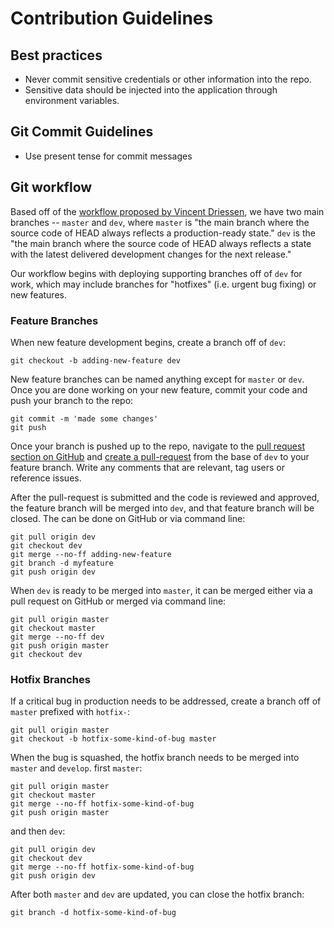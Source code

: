 # Contribution Guidelines

## Best practices
- Never commit sensitive credentials or other information into the repo.
- Sensitive data should be injected into the application through environment variables.

## Git Commit Guidelines
- Use present tense for commit messages

## Git workflow
Based off of the [workflow proposed by Vincent Driessen](http://nvie.com/posts/a-successful-git-branching-model/), we have two main branches -- `master` and `dev`, where `master` is "the main branch where the source code of HEAD always reflects a production-ready state." `dev` is the "the main branch where the source code of HEAD always reflects a state with the latest delivered development changes for the next release."

Our workflow begins with deploying supporting branches off of `dev` for work, which may include branches for "hotfixes" (i.e. urgent bug fixing) or new features. 

### Feature Branches
When new feature development begins, create a branch off of `dev`:

    git checkout -b adding-new-feature dev

New feature branches can be named anything except for `master` or `dev`. Once you are done working on your new feature, commit your code and push your branch to the repo:

    git commit -m 'made some changes'
    git push

Once your branch is pushed up to the repo, navigate to the [pull request section on GitHub](https://github.com/okfnepal/election-nepal/compare?expand=1) and [create a pull-request](https://help.github.com/articles/creating-a-pull-request/) from the base of `dev` to your feature branch. Write any comments that are relevant, tag users or reference issues.  

After the pull-request is submitted and the code is reviewed and approved, the feature branch will be merged into `dev`, and that feature branch will be closed. The can be done on GitHub or via command line:

    git pull origin dev
    git checkout dev
    git merge --no-ff adding-new-feature
    git branch -d myfeature
    git push origin dev

When `dev` is ready to be merged into `master`, it can be merged either via a pull request on GitHub or merged via command line:

    git pull origin master
    git checkout master
    git merge --no-ff dev
    git push origin master
    git checkout dev

### Hotfix Branches
If a critical bug in production needs to be addressed, create a branch off of `master` prefixed with `hotfix-`:
  
    git pull origin master
    git checkout -b hotfix-some-kind-of-bug master

When the bug is squashed, the hotfix branch needs to be merged into `master` and `develop`. first `master`:

    git pull origin master
    git checkout master
    git merge --no-ff hotfix-some-kind-of-bug
    git push origin master

and then `dev`:
    
    git pull origin dev
    git checkout dev
    git merge --no-ff hotfix-some-kind-of-bug
    git push origin dev

After both `master` and `dev` are updated, you can close the hotfix branch:

    git branch -d hotfix-some-kind-of-bug
